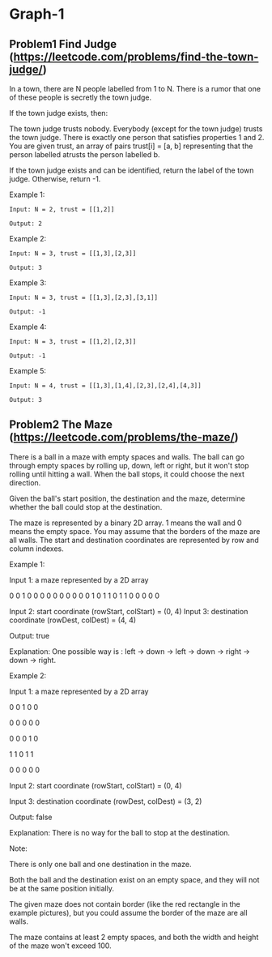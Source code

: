 # Graph-1

## Problem1 Find Judge (https://leetcode.com/problems/find-the-town-judge/)

In a town, there are N people labelled from 1 to N.  There is a rumor that one of these people is secretly the town judge.

If the town judge exists, then:

The town judge trusts nobody.
Everybody (except for the town judge) trusts the town judge.
There is exactly one person that satisfies properties 1 and 2.
You are given trust, an array of pairs trust[i] = [a, b] representing that the person labelled atrusts the person labelled b.

If the town judge exists and can be identified, return the label of the town judge.  Otherwise, return -1.

Example 1:

    Input: N = 2, trust = [[1,2]]

    Output: 2

Example 2:

    Input: N = 3, trust = [[1,3],[2,3]]

    Output: 3

Example 3:

    Input: N = 3, trust = [[1,3],[2,3],[3,1]]

    Output: -1

Example 4:

    Input: N = 3, trust = [[1,2],[2,3]]

    Output: -1

Example 5:

    Input: N = 4, trust = [[1,3],[1,4],[2,3],[2,4],[4,3]]

    Output: 3

## Problem2 The Maze (https://leetcode.com/problems/the-maze/)

There is a ball in a maze with empty spaces and walls. The ball can go through empty spaces by rolling up, down, left or right, but it won't stop rolling until hitting a wall. When the ball stops, it could choose the next direction.

Given the ball's start position, the destination and the maze, determine whether the ball could stop at the destination.

The maze is represented by a binary 2D array. 1 means the wall and 0 means the empty space. You may assume that the borders of the maze are all walls. The start and destination coordinates are represented by row and column indexes.

 

Example 1:

Input 1: a maze represented by a 2D array

0 0 1 0 0
0 0 0 0 0
0 0 0 1 0
1 1 0 1 1
0 0 0 0 0

Input 2: start coordinate (rowStart, colStart) = (0, 4)
Input 3: destination coordinate (rowDest, colDest) = (4, 4)

Output: true

Explanation: One possible way is : left -> down -> left -> down -> right -> down -> right.

Example 2:

Input 1: a maze represented by a 2D array

0 0 1 0 0

0 0 0 0 0

0 0 0 1 0

1 1 0 1 1

0 0 0 0 0

Input 2: start coordinate (rowStart, colStart) = (0, 4)

Input 3: destination coordinate (rowDest, colDest) = (3, 2)

Output: false

Explanation: There is no way for the ball to stop at the destination.

 

Note:

There is only one ball and one destination in the maze.

Both the ball and the destination exist on an empty space, and they will not be at the same position initially.

The given maze does not contain border (like the red rectangle in the example pictures), but you could assume the border of the maze are all walls.

The maze contains at least 2 empty spaces, and both the width and height of the maze won't exceed 100.
